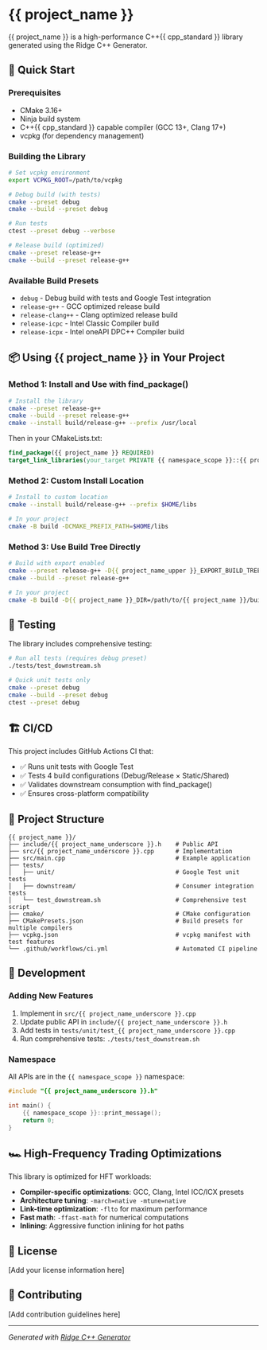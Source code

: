 # {{ project_name }}

{{ project_name }} is a high-performance C++{{ cpp_standard }} library generated using the Ridge C++ Generator.

## 🚀 Quick Start

### Prerequisites

- CMake 3.16+
- Ninja build system  
- C++{{ cpp_standard }} capable compiler (GCC 13+, Clang 17+)
- vcpkg (for dependency management)

### Building the Library

```bash
# Set vcpkg environment
export VCPKG_ROOT=/path/to/vcpkg

# Debug build (with tests)
cmake --preset debug
cmake --build --preset debug

# Run tests
ctest --preset debug --verbose

# Release build (optimized)
cmake --preset release-g++
cmake --build --preset release-g++
```

### Available Build Presets

- `debug` - Debug build with tests and Google Test integration
- `release-g++` - GCC optimized release build
- `release-clang++` - Clang optimized release build  
- `release-icpc` - Intel Classic Compiler build
- `release-icpx` - Intel oneAPI DPC++ Compiler build

## 📦 Using {{ project_name }} in Your Project

### Method 1: Install and Use with find_package()

```bash
# Install the library
cmake --preset release-g++
cmake --build --preset release-g++
cmake --install build/release-g++ --prefix /usr/local
```

Then in your CMakeLists.txt:
```cmake
find_package({{ project_name }} REQUIRED)
target_link_libraries(your_target PRIVATE {{ namespace_scope }}::{{ project_name }})
```

### Method 2: Custom Install Location

```bash
# Install to custom location
cmake --install build/release-g++ --prefix $HOME/libs

# In your project
cmake -B build -DCMAKE_PREFIX_PATH=$HOME/libs
```

### Method 3: Use Build Tree Directly

```bash
# Build with export enabled
cmake --preset release-g++ -D{{ project_name_upper }}_EXPORT_BUILD_TREE=ON
cmake --build --preset release-g++

# In your project
cmake -B build -D{{ project_name }}_DIR=/path/to/{{ project_name }}/build/release-g++
```

## 🧪 Testing

The library includes comprehensive testing:

```bash
# Run all tests (requires debug preset)
./tests/test_downstream.sh

# Quick unit tests only
cmake --preset debug
cmake --build --preset debug
ctest --preset debug
```

## 🏗️ CI/CD

This project includes GitHub Actions CI that:
- ✅ Runs unit tests with Google Test
- ✅ Tests 4 build configurations (Debug/Release × Static/Shared)
- ✅ Validates downstream consumption with find_package()
- ✅ Ensures cross-platform compatibility

## 📁 Project Structure

```
{{ project_name }}/
├── include/{{ project_name_underscore }}.h    # Public API
├── src/{{ project_name_underscore }}.cpp      # Implementation
├── src/main.cpp                               # Example application
├── tests/
│   ├── unit/                                  # Google Test unit tests
│   ├── downstream/                            # Consumer integration tests
│   └── test_downstream.sh                     # Comprehensive test script
├── cmake/                                     # CMake configuration
├── CMakePresets.json                          # Build presets for multiple compilers
├── vcpkg.json                                 # vcpkg manifest with test features
└── .github/workflows/ci.yml                   # Automated CI pipeline
```

## 🔧 Development

### Adding New Features

1. Implement in `src/{{ project_name_underscore }}.cpp`
2. Update public API in `include/{{ project_name_underscore }}.h`
3. Add tests in `tests/unit/test_{{ project_name_underscore }}.cpp`
4. Run comprehensive tests: `./tests/test_downstream.sh`

### Namespace

All APIs are in the `{{ namespace_scope }}` namespace:

```cpp
#include "{{ project_name_underscore }}.h"

int main() {
    {{ namespace_scope }}::print_message();
    return 0;
}
```

## 🏎️ High-Frequency Trading Optimizations

This library is optimized for HFT workloads:
- **Compiler-specific optimizations**: GCC, Clang, Intel ICC/ICX presets
- **Architecture tuning**: `-march=native -mtune=native`
- **Link-time optimization**: `-flto` for maximum performance
- **Fast math**: `-ffast-math` for numerical computations
- **Inlining**: Aggressive function inlining for hot paths

## 📝 License

[Add your license information here]

## 🤝 Contributing

[Add contribution guidelines here]

---
*Generated with [Ridge C++ Generator](https://github.com/ridgetradinggroup/ridge-cpp-generator)*